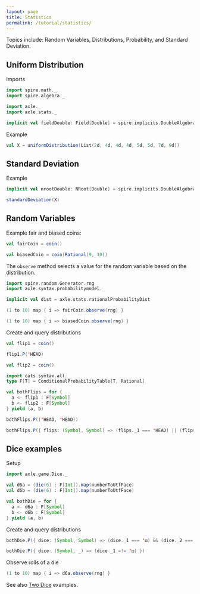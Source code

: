 ```yaml
---
layout: page
title: Statistics
permalink: /tutorial/statistics/
---
```


Topics include: Random Variables, Distributions, Probability, and Standard Deviation.

## Uniform Distribution

Imports

```scala mdoc:silent
import spire.math._
import spire.algebra._

import axle._
import axle.stats._

implicit val fieldDouble: Field[Double] = spire.implicits.DoubleAlgebra
```

Example

```scala mdoc
val X = uniformDistribution(List(2d, 4d, 4d, 4d, 5d, 5d, 7d, 9d))
```

## Standard Deviation

Example

```scala mdoc
implicit val nrootDouble: NRoot[Double] = spire.implicits.DoubleAlgebra

standardDeviation(X)
```

## Random Variables

Example fair and biased coins:

```scala mdoc
val fairCoin = coin()

val biasedCoin = coin(Rational(9, 10))
```

The `observe` method selects a value for the random variable based on the distribution.

```scala mdoc
import spire.random.Generator.rng
import axle.syntax.probabilitymodel._

implicit val dist = axle.stats.rationalProbabilityDist

(1 to 10) map { i => fairCoin.observe(rng) }

(1 to 10) map { i => biasedCoin.observe(rng) }
```

Create and query distributions

```scala mdoc
val flip1 = coin()

flip1.P('HEAD)

val flip2 = coin()

import cats.syntax.all._
type F[T] = ConditionalProbabilityTable[T, Rational]

val bothFlips = for {
  a <- flip1 : F[Symbol]
  b <- flip2 : F[Symbol]
} yield (a, b)

bothFlips.P(('HEAD, 'HEAD))

bothFlips.P({ flips: (Symbol, Symbol) => (flips._1 === 'HEAD) || (flips._2 === 'HEAD) })
```

## Dice examples

Setup

```scala mdoc
import axle.game.Dice._

val d6a = (die(6) : F[Int]).map(numberToUtfFace)
val d6b = (die(6) : F[Int]).map(numberToUtfFace)

val bothDie = for {
  a <- d6a : F[Symbol]
  b <- d6b : F[Symbol]
} yield (a, b)
```

Create and query distributions

```scala mdoc
bothDie.P({ dice: (Symbol, Symbol) => (dice._1 === '⚃) && (dice._2 === '⚃) })

bothDie.P({ dice: (Symbol, _) => (dice._1 =!= '⚃) })
```

Observe rolls of a die

```scala mdoc
(1 to 10) map { i => d6a.observe(rng) }
```

See also [Two Dice](/tutorial/two_dice/) examples.
